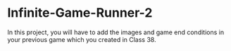 # Infinite-Game-Runner-2
In this project, you will have to add the images and game end conditions in your previous game which you created in Class 38.
